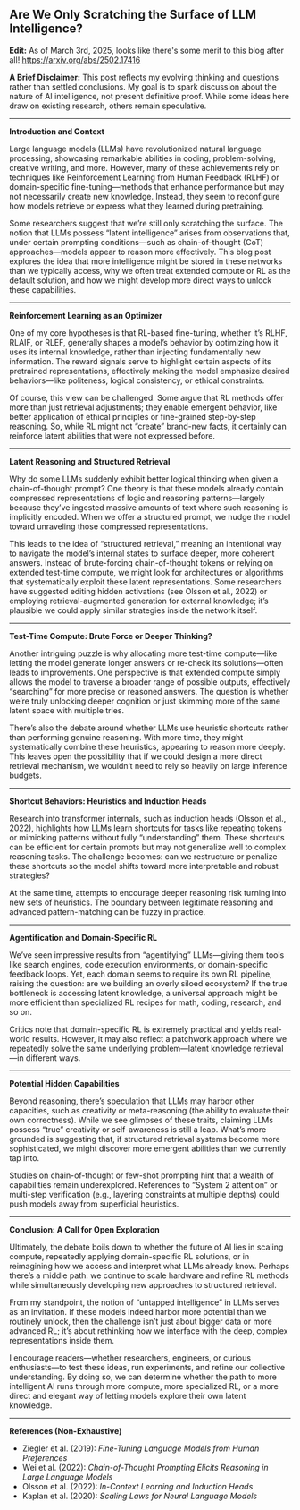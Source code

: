 ## **Are We Only Scratching the Surface of LLM Intelligence?**

**Edit:** As of March 3rd, 2025, looks like there's some merit to this blog after all! https://arxiv.org/abs/2502.17416 


**A Brief Disclaimer:** This post reflects my evolving thinking and questions rather than settled conclusions. My goal is to spark discussion about the nature of AI intelligence, not present definitive proof. While some ideas here draw on existing research, others remain speculative.

---

**Introduction and Context**

Large language models (LLMs) have revolutionized natural language processing, showcasing remarkable abilities in coding, problem-solving, creative writing, and more. However, many of these achievements rely on techniques like Reinforcement Learning from Human Feedback (RLHF) or domain-specific fine-tuning—methods that enhance performance but may not necessarily create new knowledge. Instead, they seem to reconfigure how models retrieve or express what they learned during pretraining.

Some researchers suggest that we’re still only scratching the surface. The notion that LLMs possess “latent intelligence” arises from observations that, under certain prompting conditions—such as chain-of-thought (CoT) approaches—models appear to reason more effectively. This blog post explores the idea that more intelligence might be stored in these networks than we typically access, why we often treat extended compute or RL as the default solution, and how we might develop more direct ways to unlock these capabilities.

---

**Reinforcement Learning as an Optimizer**

One of my core hypotheses is that RL-based fine-tuning, whether it’s RLHF, RLAIF, or RLEF, generally shapes a model’s behavior by optimizing how it uses its internal knowledge, rather than injecting fundamentally new information. The reward signals serve to highlight certain aspects of its pretrained representations, effectively making the model emphasize desired behaviors—like politeness, logical consistency, or ethical constraints.

Of course, this view can be challenged. Some argue that RL methods offer more than just retrieval adjustments; they enable emergent behavior, like better application of ethical principles or fine-grained step-by-step reasoning. So, while RL might not “create” brand-new facts, it certainly can reinforce latent abilities that were not expressed before.

---

**Latent Reasoning and Structured Retrieval**

Why do some LLMs suddenly exhibit better logical thinking when given a chain-of-thought prompt? One theory is that these models already contain compressed representations of logic and reasoning patterns—largely because they’ve ingested massive amounts of text where such reasoning is implicitly encoded. When we offer a structured prompt, we nudge the model toward unraveling those compressed representations.

This leads to the idea of “structured retrieval,” meaning an intentional way to navigate the model’s internal states to surface deeper, more coherent answers. Instead of brute-forcing chain-of-thought tokens or relying on extended test-time compute, we might look for architectures or algorithms that systematically exploit these latent representations. Some researchers have suggested editing hidden activations (see Olsson et al., 2022) or employing retrieval-augmented generation for external knowledge; it’s plausible we could apply similar strategies inside the network itself.

---

**Test-Time Compute: Brute Force or Deeper Thinking?**

Another intriguing puzzle is why allocating more test-time compute—like letting the model generate longer answers or re-check its solutions—often leads to improvements. One perspective is that extended compute simply allows the model to traverse a broader range of possible outputs, effectively “searching” for more precise or reasoned answers. The question is whether we’re truly unlocking deeper cognition or just skimming more of the same latent space with multiple tries.

There’s also the debate around whether LLMs use heuristic shortcuts rather than performing genuine reasoning. With more time, they might systematically combine these heuristics, appearing to reason more deeply. This leaves open the possibility that if we could design a more direct retrieval mechanism, we wouldn’t need to rely so heavily on large inference budgets.

---

**Shortcut Behaviors: Heuristics and Induction Heads**

Research into transformer internals, such as induction heads (Olsson et al., 2022), highlights how LLMs learn shortcuts for tasks like repeating tokens or mimicking patterns without fully “understanding” them. These shortcuts can be efficient for certain prompts but may not generalize well to complex reasoning tasks. The challenge becomes: can we restructure or penalize these shortcuts so the model shifts toward more interpretable and robust strategies?

At the same time, attempts to encourage deeper reasoning risk turning into new sets of heuristics. The boundary between legitimate reasoning and advanced pattern-matching can be fuzzy in practice.

---

**Agentification and Domain-Specific RL**

We’ve seen impressive results from “agentifying” LLMs—giving them tools like search engines, code execution environments, or domain-specific feedback loops. Yet, each domain seems to require its own RL pipeline, raising the question: are we building an overly siloed ecosystem? If the true bottleneck is accessing latent knowledge, a universal approach might be more efficient than specialized RL recipes for math, coding, research, and so on.

Critics note that domain-specific RL is extremely practical and yields real-world results. However, it may also reflect a patchwork approach where we repeatedly solve the same underlying problem—latent knowledge retrieval—in different ways.

---

**Potential Hidden Capabilities**

Beyond reasoning, there’s speculation that LLMs may harbor other capacities, such as creativity or meta-reasoning (the ability to evaluate their own correctness). While we see glimpses of these traits, claiming LLMs possess “true” creativity or self-awareness is still a leap. What’s more grounded is suggesting that, if structured retrieval systems become more sophisticated, we might discover more emergent abilities than we currently tap into.

Studies on chain-of-thought or few-shot prompting hint that a wealth of capabilities remain underexplored. References to “System 2 attention” or multi-step verification (e.g., layering constraints at multiple depths) could push models away from superficial heuristics.

---

**Conclusion: A Call for Open Exploration**

Ultimately, the debate boils down to whether the future of AI lies in scaling compute, repeatedly applying domain-specific RL solutions, or in reimagining how we access and interpret what LLMs already know. Perhaps there’s a middle path: we continue to scale hardware and refine RL methods while simultaneously developing new approaches to structured retrieval.

From my standpoint, the notion of “untapped intelligence” in LLMs serves as an invitation. If these models indeed harbor more potential than we routinely unlock, then the challenge isn’t just about bigger data or more advanced RL; it’s about rethinking how we interface with the deep, complex representations inside them.

I encourage readers—whether researchers, engineers, or curious enthusiasts—to test these ideas, run experiments, and refine our collective understanding. By doing so, we can determine whether the path to more intelligent AI runs through more compute, more specialized RL, or a more direct and elegant way of letting models explore their own latent knowledge.

---

**References (Non-Exhaustive)**

- Ziegler et al. (2019): _Fine-Tuning Language Models from Human Preferences_
- Wei et al. (2022): _Chain-of-Thought Prompting Elicits Reasoning in Large Language Models_
- Olsson et al. (2022): _In-Context Learning and Induction Heads_
- Kaplan et al. (2020): _Scaling Laws for Neural Language Models_

